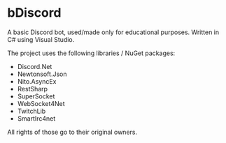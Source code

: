 # bDiscord
A basic Discord bot, used/made only for educational purposes. Written in C# using Visual Studio.

The project uses the following libraries / NuGet packages:

* Discord.Net
* Newtonsoft.Json
* Nito.AsyncEx
* RestSharp
* SuperSocket
* WebSocket4Net
* TwitchLib
* SmartIrc4net

All rights of those go to their original owners.
